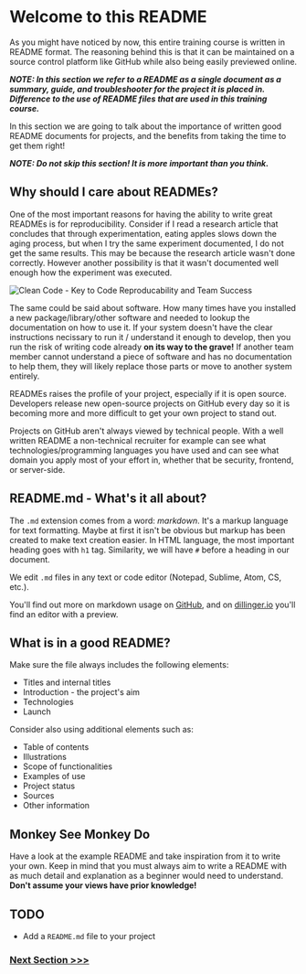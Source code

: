 # Welcome to this README

As you might have noticed by now, this entire training course is written in README format.
The reasoning behind this is that it can be maintained on a source control platform like GitHub while also being easily previewed online.

**_NOTE: In this section we refer to a README as a single document as a summary, guide, and troubleshooter for the project it is placed in.
Difference to the use of README files that are used in this training course._**

In this section we are going to talk about the importance of written good README documents for projects, and the benefits from taking the time to get them right!

_**NOTE: Do not skip this section! It is more important than you think.**_

## Why should I care about READMEs?

One of the most important reasons for having the ability to write great READMEs is for reproducibility.
Consider if I read a research article that concludes that through experimentation, eating apples slows down the aging process, but when I try the same experiment documented, I do not get the same results. 
This may be because the research article wasn't done correctly.
However another possibility is that it wasn't documented well enough how the experiment was executed.

![Clean Code - Key to Code Reproducability and Team Success](https://miro.medium.com/max/1280/1*lWw3DBXDTeSW06bK4R-c4g.png)

The same could be said about software.
How many times have you installed a new package/library/other software and needed to lookup the documentation on how to use it.
If your system doesn't have the clear instructions necissary to run it / understand it enough to develop, then you run the risk of writing code already **on its way to the grave!**
If another team member cannot understand a piece of software and has no documentation to help them, they will likely replace those parts or move to another system entirely.

READMEs raises the profile of your project, especially if it is open source.
Developers release new open-source projects on GitHub every day so it is becoming more and more difficult to get your own project to stand out.

Projects on GitHub aren't always viewed by technical people.
With a well written README a non-technical recruiter for example can see what technologies/programming languages you have used and can see what domain you apply most of your effort in, whether that be security, frontend, or server-side.

## README.md - What's it all about?
The `.md` extension comes from a word: _markdown_. It's a markup language for text formatting. 
Maybe at first it isn't be obvious but markup has been created to make text creation easier. 
In HTML language, the most important heading goes with `h1` tag. 
Similarity, we will have `#` before a heading in our document.

We edit `.md` files in any text or code editor (Notepad, Sublime, Atom, CS, etc.). 

You'll find out more on markdown usage on [GitHub](https://github.com/adam-p/markdown-here/wiki/Markdown-Cheatsheet), and on [dillinger.io](https://dillinger.io/) you'll find an editor with a preview.

## What is in a good README?
Make sure the file always includes the following elements:

* Titles and internal titles
* Introduction - the project's aim
* Technologies
* Launch

Consider also using additional elements such as: 

* Table of contents
* Illustrations
* Scope of functionalities 
* Examples of use
* Project status 
* Sources
* Other information

## Monkey See Monkey Do
Have a look at the example README and take inspiration from it to write your own.
Keep in mind that you must always aim to write a README with as much detail and explanation as a beginner would need to understand.
**Don't assume your views have prior knowledge!**

## TODO
* Add a `README.md` file to your project

### [Next Section >>>](../02-clean-code)